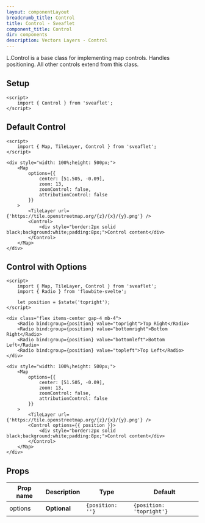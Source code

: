 ```yaml
---
layout: componentLayout
breadcrumb_title: Control
title: Control - Sveaflet
component_title: Control
dir: components
description: Vectors Layers - Control
---
```


L.Control is a base class for implementing map controls. Handles positioning. All other controls extend from this class.

## Setup

```svelte example csr hideOutput
<script>
	import { Control } from 'sveaflet';
</script>
```

## Default Control

```svelte example csr
<script>
	import { Map, TileLayer, Control } from 'sveaflet';
</script>

<div style="width: 100%;height: 500px;">
	<Map
		options={{
			center: [51.505, -0.09],
			zoom: 13,
			zoomControl: false,
			attributionControl: false
		}}
	>
		<TileLayer url={'https://tile.openstreetmap.org/{z}/{x}/{y}.png'} />
		<Control>
			<div style="border:2px solid black;background:white;padding:8px;">Control content</div>
		</Control>
	</Map>
</div>
```

## Control with Options

```svelte example csr
<script>
	import { Map, TileLayer, Control } from 'sveaflet';
	import { Radio } from 'flowbite-svelte';

	let position = $state('topright');
</script>

<div class="flex items-center gap-4 mb-4">
	<Radio bind:group={position} value="topright">Top Right</Radio>
	<Radio bind:group={position} value="bottomright">Bottom Right</Radio>
	<Radio bind:group={position} value="bottomleft">Bottom Left</Radio>
	<Radio bind:group={position} value="topleft">Top Left</Radio>
</div>

<div style="width: 100%;height: 500px;">
	<Map
		options={{
			center: [51.505, -0.09],
			zoom: 13,
			zoomControl: false,
			attributionControl: false
		}}
	>
		<TileLayer url={'https://tile.openstreetmap.org/{z}/{x}/{y}.png'} />
		<Control options={{ position }}>
			<div style="border:2px solid black;background:white;padding:8px;">Control content</div>
		</Control>
	</Map>
</div>
```

## Props

| Prop name | Description  | Type             | Default                  |
| --------- | ------------ | ---------------- | ------------------------ |
| options   | **Optional** | `{position: ''}` | `{position: 'topright'}` |
